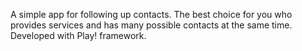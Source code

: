 A simple app for following up contacts. The best choice for you who provides services and has many possible contacts at the same time. Developed with Play! framework.
